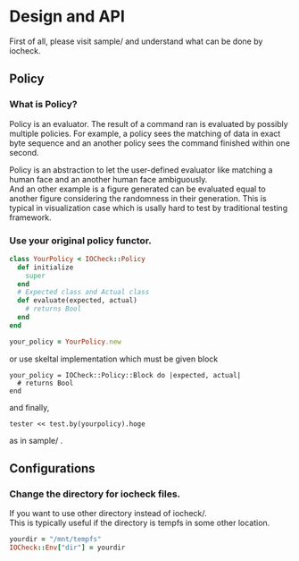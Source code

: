 # Design and API
First of all, please visit sample/ and understand what can be done by iocheck.

## Policy

### What is Policy?
Policy is an evaluator.
The result of a command ran is evaluated by possibly multiple policies.
For example,
a policy sees the matching of data in exact byte sequence and 
an another policy sees the command finished within one second.

Policy is an abstraction to let the user-defined evaluator
like matching a human face and an another human face ambiguously.  
And an other example is a figure generated can be evaluated equal to another figure
considering the randomness in their generation. This is typical in visualization case
which is usally hard to test by traditional testing framework.

### Use your original policy functor.
```ruby
class YourPolicy < IOCheck::Policy
  def initialize
    super
  end
  # Expected class and Actual class
  def evaluate(expected, actual)
    # returns Bool
  end
end

your_policy = YourPolicy.new
```
or use skeltal implementation which must be given block
```
your_policy = IOCheck::Policy::Block do |expected, actual|
  # returns Bool
end
```
and finally,
```
tester << test.by(yourpolicy).hoge
```
as in sample/ .

## Configurations

### Change the directory for iocheck files.
If you want to use other directory instead of iocheck/.  
This is typically useful if the directory is tempfs in some other location.
```ruby
yourdir = "/mnt/tempfs"
IOCheck::Env["dir"] = yourdir
```
